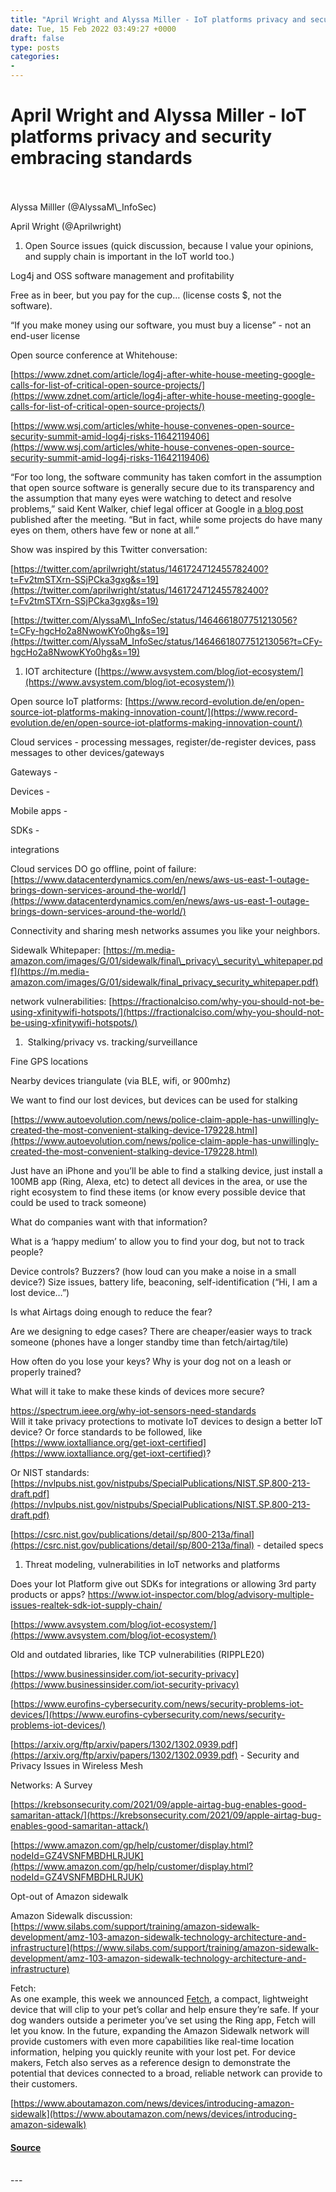 ```yaml
---
title: "April Wright and Alyssa Miller - IoT platforms privacy and security embracing standards"
date: Tue, 15 Feb 2022 03:49:27 +0000
draft: false
type: posts
categories: 
- 
---
```

# April Wright and Alyssa Miller - IoT platforms privacy and security embracing standards

<br/>

<br/>
Alyssa Milller (@AlyssaM\_InfoSec)

April Wright (@Aprilwright)

1.  Open Source issues (quick discussion, because I value your opinions, and supply chain is important in the IoT world too.)

Log4j and OSS software management and profitability

Free as in beer, but you pay for the cup… (license costs $, not the software). 

“If you make money using our software, you must buy a license” - not an end-user license

Open source conference at Whitehouse:

[https://www.zdnet.com/article/log4j-after-white-house-meeting-google-calls-for-list-of-critical-open-source-projects/](https://www.zdnet.com/article/log4j-after-white-house-meeting-google-calls-for-list-of-critical-open-source-projects/)

[https://www.wsj.com/articles/white-house-convenes-open-source-security-summit-amid-log4j-risks-11642119406](https://www.wsj.com/articles/white-house-convenes-open-source-security-summit-amid-log4j-risks-11642119406)

“For too long, the software community has taken comfort in the assumption that open source software is generally secure due to its transparency and the assumption that many eyes were watching to detect and resolve problems,” said Kent Walker, chief legal officer at Google in [a blog post](https://blog.google/technology/safety-security/making-open-source-software-safer-and-more-secure/) published after the meeting. “But in fact, while some projects do have many eyes on them, others have few or none at all.” 

  
  

Show was inspired by this Twitter conversation:  
  

[https://twitter.com/aprilwright/status/1461724712455782400?t=Fv2tmSTXrn-SSjPCka3gxg&s=19](https://twitter.com/aprilwright/status/1461724712455782400?t=Fv2tmSTXrn-SSjPCka3gxg&s=19)

[https://twitter.com/AlyssaM\_InfoSec/status/1464661807751213056?t=CFy-hgcHo2a8NwowKYo0hg&s=19](https://twitter.com/AlyssaM_InfoSec/status/1464661807751213056?t=CFy-hgcHo2a8NwowKYo0hg&s=19)

1.  IOT architecture ([https://www.avsystem.com/blog/iot-ecosystem/](https://www.avsystem.com/blog/iot-ecosystem/))

Open source IoT platforms: [https://www.record-evolution.de/en/open-source-iot-platforms-making-innovation-count/](https://www.record-evolution.de/en/open-source-iot-platforms-making-innovation-count/)

Cloud services - processing messages, register/de-register devices, pass messages to other devices/gateways

Gateways - 

Devices - 

Mobile apps -

SDKs - 

integrations

Cloud services DO go offline, point of failure:  
[https://www.datacenterdynamics.com/en/news/aws-us-east-1-outage-brings-down-services-around-the-world/](https://www.datacenterdynamics.com/en/news/aws-us-east-1-outage-brings-down-services-around-the-world/)

Connectivity and sharing mesh networks assumes you like your neighbors.

Sidewalk Whitepaper: [https://m.media-amazon.com/images/G/01/sidewalk/final\_privacy\_security\_whitepaper.pdf](https://m.media-amazon.com/images/G/01/sidewalk/final_privacy_security_whitepaper.pdf)

network vulnerabilities: [https://fractionalciso.com/why-you-should-not-be-using-xfinitywifi-hotspots/](https://fractionalciso.com/why-you-should-not-be-using-xfinitywifi-hotspots/)

  
  

1.   Stalking/privacy vs. tracking/surveillance

Fine GPS locations

Nearby devices triangulate (via BLE, wifi, or 900mhz)

We want to find our lost devices, but devices can be used for stalking

[https://www.autoevolution.com/news/police-claim-apple-has-unwillingly-created-the-most-convenient-stalking-device-179228.html](https://www.autoevolution.com/news/police-claim-apple-has-unwillingly-created-the-most-convenient-stalking-device-179228.html)

Just have an iPhone and you’ll be able to find a stalking device, just install a 100MB app (Ring, Alexa, etc) to detect all devices in the area, or use the right ecosystem to find these items (or know every possible device that could be used to track someone)

What do companies want with that information?

What is a ‘happy medium’ to allow you to find your dog, but not to track people?

Device controls? Buzzers? (how loud can you make a noise in a small device?) Size issues, battery life, beaconing, self-identification (“Hi, I am a lost device…”)

Is what Airtags doing enough to reduce the fear?

Are we designing to edge cases? There are cheaper/easier ways to track someone (phones have a longer standby time than fetch/airtag/tile)

How often do you lose your keys? Why is your dog not on a leash or properly trained?

What will it take to make these kinds of devices more secure? 

  
[https://spectrum.ieee.org/why-iot-sensors-need-standards  
](https://spectrum.ieee.org/why-iot-sensors-need-standards)Will it take privacy protections to motivate IoT devices to design a better IoT device? Or force standards to be followed, like [https://www.ioxtalliance.org/get-ioxt-certified](https://www.ioxtalliance.org/get-ioxt-certified)?

Or NIST standards: [https://nvlpubs.nist.gov/nistpubs/SpecialPublications/NIST.SP.800-213-draft.pdf](https://nvlpubs.nist.gov/nistpubs/SpecialPublications/NIST.SP.800-213-draft.pdf)

[https://csrc.nist.gov/publications/detail/sp/800-213a/final](https://csrc.nist.gov/publications/detail/sp/800-213a/final) \- detailed specs

  
  

1.  Threat modeling, vulnerabilities in IoT networks and platforms

Does your Iot Platform give out SDKs for integrations or allowing 3rd party products or apps? https://www.iot-inspector.com/blog/advisory-multiple-issues-realtek-sdk-iot-supply-chain/

[https://www.avsystem.com/blog/iot-ecosystem/](https://www.avsystem.com/blog/iot-ecosystem/)

Old and outdated libraries, like TCP vulnerabilities (RIPPLE20)

[https://www.businessinsider.com/iot-security-privacy](https://www.businessinsider.com/iot-security-privacy)

[https://www.eurofins-cybersecurity.com/news/security-problems-iot-devices/](https://www.eurofins-cybersecurity.com/news/security-problems-iot-devices/)

  
  

[https://arxiv.org/ftp/arxiv/papers/1302/1302.0939.pdf](https://arxiv.org/ftp/arxiv/papers/1302/1302.0939.pdf) \- Security and Privacy Issues in Wireless Mesh

Networks: A Survey

[https://krebsonsecurity.com/2021/09/apple-airtag-bug-enables-good-samaritan-attack/](https://krebsonsecurity.com/2021/09/apple-airtag-bug-enables-good-samaritan-attack/)

[https://www.amazon.com/gp/help/customer/display.html?nodeId=GZ4VSNFMBDHLRJUK](https://www.amazon.com/gp/help/customer/display.html?nodeId=GZ4VSNFMBDHLRJUK)

Opt-out of Amazon sidewalk

  
  
  
  
  

Amazon Sidewalk discussion: [https://www.silabs.com/support/training/amazon-sidewalk-development/amz-103-amazon-sidewalk-technology-architecture-and-infrastructure](https://www.silabs.com/support/training/amazon-sidewalk-development/amz-103-amazon-sidewalk-technology-architecture-and-infrastructure)

Fetch:  
As one example, this week we announced [Fetch](https://shop.ring.com/pages/announcements), a compact, lightweight device that will clip to your pet’s collar and help ensure they’re safe. If your dog wanders outside a perimeter you’ve set using the Ring app, Fetch will let you know. In the future, expanding the Amazon Sidewalk network will provide customers with even more capabilities like real-time location information, helping you quickly reunite with your lost pet. For device makers, Fetch also serves as a reference design to demonstrate the potential that devices connected to a broad, reliable network can provide to their customers.

[https://www.aboutamazon.com/news/devices/introducing-amazon-sidewalk](https://www.aboutamazon.com/news/devices/introducing-amazon-sidewalk)

#### [Source](http://brakeingsecurity.com/april-wright-and-alyssa-miller-iot-platforms-privacy-and-security-embracing-standards)

<br/>
---
